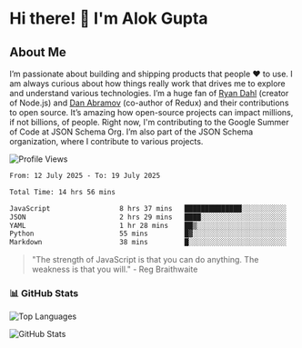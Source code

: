 # Hi there! 👋 I'm Alok Gupta

## About Me
I’m passionate about building and shipping products that people ❤️ to use. I am always curious about how things really work that drives me to explore and understand various technologies. I’m a huge fan of [Ryan Dahl](https://github.com/ry) (creator of Node.js) and [Dan Abramov](https://github.com/gaearon) (co-author of Redux) and their contributions to open source. It’s amazing how open-source projects can impact millions, if not billions, of people. Right now, I'm contributing to the Google Summer of Code at JSON Schema Org. I’m also part of the JSON Schema organization, where I contribute to various projects.

![Profile Views](https://komarev.com/ghpvc/?username=aialok&label=Profile%20views&color=0e75b6&style=flat)

<!--START_SECTION:waka-->

```txt
From: 12 July 2025 - To: 19 July 2025

Total Time: 14 hrs 56 mins

JavaScript                 8 hrs 37 mins   ██████████████░░░░░░░░░░░   56.44 %
JSON                       2 hrs 29 mins   ████░░░░░░░░░░░░░░░░░░░░░   16.27 %
YAML                       1 hr 28 mins    ██▒░░░░░░░░░░░░░░░░░░░░░░   09.70 %
Python                     55 mins         █▓░░░░░░░░░░░░░░░░░░░░░░░   06.07 %
Markdown                   38 mins         █░░░░░░░░░░░░░░░░░░░░░░░░   04.19 %
```

<!--END_SECTION:waka-->

> "The strength of JavaScript is that you can do anything. The weakness is that you will." - Reg Braithwaite



### 📊 GitHub Stats
![Top Languages](https://github-readme-stats.vercel.app/api/top-langs/?username=aialok&layout=compact)

![GitHub Stats](https://github-readme-stats-peach-pi.vercel.app/api?username=aialok&show_icons=true&hide_title=true&include_all_commits=true&count_private=true&bg_color=45,2b8eaf,b222a8&text_color=ffffff&icon_color=ffffff&title_color=ffffff&border_color=000000)



